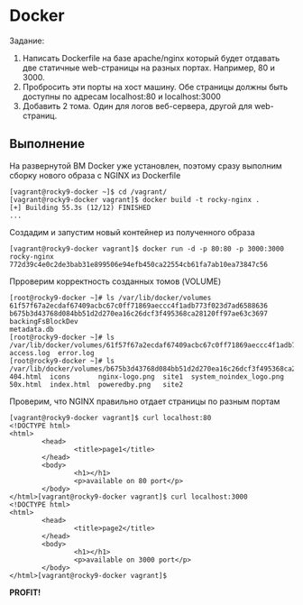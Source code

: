 # Docker
Задание:
1. Написать Dockerfile на базе apache/nginx который будет отдавать две статичные web-страницы
на разных портах. Например, 80 и 3000.
2. Пробросить эти порты на хост машину. Обе страницы должны быть доступны по адресам
localhost:80 и localhost:3000
3. Добавить 2 тома. Один для логов веб-сервера, другой для web-страниц.
## Выполнение
На развернутой ВМ Docker уже установлен, поэтому сразу выполним сборку нового образа с NGINX из Dockerfile
```
[vagrant@rocky9-docker ~]$ cd /vagrant/
[vagrant@rocky9-docker vagrant]$ docker build -t rocky-nginx .
[+] Building 55.3s (12/12) FINISHED
...
```
Создадим и запустим новый контейнер из полученного образа
```
[vagrant@rocky9-docker vagrant]$ docker run -d -p 80:80 -p 3000:3000 rocky-nginx
772d39c4e0c2de3bab31e899506e94efb450ca22554cb61fa7ab10ea73847c56
```
Прроверим корректность созданных томов (VOLUME)
```
[root@rocky9-docker ~]# ls /var/lib/docker/volumes
61f57f67a2ecdaf67409acbc67c0ff71869aeccc4f1adb773f023d7ad6588636
b675b3d43768d084bb51d2d270ea16c26dcf3f495368ca28120ff97ae63c3697
backingFsBlockDev
metadata.db
[root@rocky9-docker ~]# ls /var/lib/docker/volumes/61f57f67a2ecdaf67409acbc67c0ff71869aeccc4f1adb773f023d7ad6588636/_data/
access.log  error.log
[root@rocky9-docker ~]# ls /var/lib/docker/volumes/b675b3d43768d084bb51d2d270ea16c26dcf3f495368ca28120ff97ae63c3697/_data/
404.html  icons       nginx-logo.png  site1  system_noindex_logo.png
50x.html  index.html  poweredby.png   site2
```
Проверим, что NGINX правильно отдает страницы по разным портам
```
[vagrant@rocky9-docker vagrant]$ curl localhost:80
<!DOCTYPE html>
<html>
        <head>
                <title>page1</title>
        </head>
        <body>
                <h1></h1>
                <p>available on 80 port</p>
        </body>
</html>[vagrant@rocky9-docker vagrant]$ curl localhost:3000
<!DOCTYPE html>
<html>
        <head>
                <title>page2</title>
        </head>
        <body>
                <h1></h1>
                <p>available on 3000 port</p>
        </body>
</html>[vagrant@rocky9-docker vagrant]$
```
**PROFIT!**
